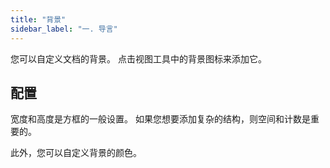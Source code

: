 ```yaml
---
title: "背景"
sidebar_label: "一. 导言"
---
```



您可以自定义文档的背景。 点击视图工具中的背景图标来添加它。

## 配置

宽度和高度是方框的一般设置。 如果您想要添加复杂的结构，则空间和计数是重要的。

此外，您可以自定义背景的颜色。
